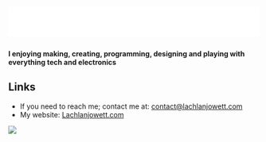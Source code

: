 # ![](./Header.svg)

**I enjoying making, creating, programming, designing and playing with everything tech and electronics**

## Links

- If you need to reach me; contact me at: contact@lachlanjowett.com
- My website: [Lachlanjowett.com](https://Lachlanjowett.com)

![](https://github-readme-stats.vercel.app/api?username=lochyj&theme=dark&hide_border=1)
